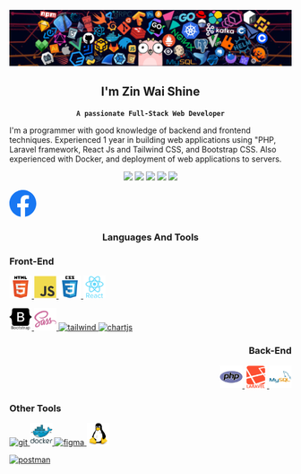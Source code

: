 ![logo](https://github.com/zin-wai-shine/Zin-Wai-Shine/blob/main/header.png)


<h2 align="center">I'm Zin Wai Shine</h1>

<div align="center">

  **`A passionate Full-Stack Web Developer`**

</div>
 
<p align="center">

 I'm a programmer with good knowledge of backend and frontend techniques. Experienced 1 year in building web applications using "PHP, Laravel framework, React Js and Tailwind CSS, and Bootstrap CSS. Also experienced with Docker, and deployment of web applications to servers.  

</p>

<div align="center">

 <a href="https://github.com/zin-wai-shine/Zin-Wai-Shine/blob/main/email.html"><img src="https://img.shields.io/badge/Gmail-D14836?style=for-the-badge&logo=gmail&logoColor=white"/></a>   <a href="https://www.facebook.com/profile.php?id=100048931843264"><img src="https://img.shields.io/badge/Facebook-1877F2?style=for-the-badge&logo=facebook&logoColor=white"/></a> <img src="https://img.shields.io/badge/+95 9970957602-2CA5E0?style=for-the-badge&logo=telegram&logoColor=white"/>   <a href="https://www.linkedin.com/in/zin-wai-shine-17810b243/"><img src="https://img.shields.io/badge/LinkedIn-0077B5?style=for-the-badge&logo=linkedin&logoColor=white"/></a>   <img src="https://img.shields.io/badge/+95 9970957602-685EA9?style=for-the-badge&logo=viber&logoColor=white"/>

</div>



  
<svg width="48" height="48" viewBox="0 0 48 48" fill="none" xmlns="http://www.w3.org/2000/svg">
<path d="M48 24C48 10.7438 37.2562 0 24 0C10.7438 0 0 10.7438 0 24C0 35.9813 8.775 45.9094 20.25 47.7094V30.9375H14.1562V24H20.25V18.7125C20.25 12.6984 23.8313 9.375 29.3156 9.375C31.9406 9.375 34.6875 9.84375 34.6875 9.84375V15.75H31.6594C28.6781 15.75 27.75 17.6016 27.75 19.5V24H34.4062L33.3422 30.9375H27.75V47.7094C39.225 45.9094 48 35.9813 48 24Z" fill="#1877F2"/>
<path d="M33.3422 30.9375L34.4062 24H27.75V19.5C27.75 17.6016 28.6781 15.75 31.6594 15.75H34.6875V9.84375C34.6875 9.84375 31.9406 9.375 29.3156 9.375C23.8313 9.375 20.25 12.6984 20.25 18.7125V24H14.1562V30.9375H20.25V47.7094C21.4734 47.9016 22.725 48 24 48C25.275 48 26.5266 47.9016 27.75 47.7094V30.9375H33.3422Z" fill="white"/>
</svg>
  
</a>

<a align="center" href=""></a>

<h3 align="center"> Languages And Tools </h3>
<div>

 <div align="left">
 
  <h3> Front-End </h3>
   <a href="https://www.w3.org/html/" target="_blank" rel="noreferrer"> <img src="https://raw.githubusercontent.com/devicons/devicon/master/icons/html5/html5-original-wordmark.svg" alt="html5" width="40" height="40"/> </a><a href="https://developer.mozilla.org/en-US/docs/Web/JavaScript" target="_blank" rel="noreferrer"> <img src="https://raw.githubusercontent.com/devicons/devicon/master/icons/javascript/javascript-original.svg" alt="javascript" width="40" height="40"/> </a>   <a href="https://www.w3schools.com/css/" target="_blank" rel="noreferrer"> <img src="https://raw.githubusercontent.com/devicons/devicon/master/icons/css3/css3-original-wordmark.svg" alt="css3" width="40" height="40"/> </a>    <a href="https://reactjs.org/" target="_blank" rel="noreferrer"> <img src="https://raw.githubusercontent.com/devicons/devicon/master/icons/react/react-original-wordmark.svg" alt="react" width="40" height="40"/> </a>
  
  <a href="https://getbootstrap.com" target="_blank" rel="noreferrer"> <img src="https://raw.githubusercontent.com/devicons/devicon/master/icons/bootstrap/bootstrap-plain-wordmark.svg" alt="bootstrap" width="40" height="40"/> </a>   <a href="https://sass-lang.com" target="_blank" rel="noreferrer"> <img src="https://raw.githubusercontent.com/devicons/devicon/master/icons/sass/sass-original.svg" alt="sass" width="40" height="40"/> </a> <a href="https://tailwindcss.com/" target="_blank" rel="noreferrer"> <img src="https://www.vectorlogo.zone/logos/tailwindcss/tailwindcss-icon.svg" alt="tailwind" width="40" height="40"/> </a>   <a href="https://www.chartjs.org" target="_blank" rel="noreferrer"> <img src="https://www.chartjs.org/media/logo-title.svg" alt="chartjs" width="40" height="40"/> </a>
 
 </div>
 
  <div align="right">
 
  <h3> Back-End </h3>
   
   <a href="https://www.php.net" target="_blank" rel="noreferrer"> <img src="https://raw.githubusercontent.com/devicons/devicon/master/icons/php/php-original.svg" alt="php" width="40" height="40"/> </a>  <a href="https://laravel.com/" target="_blank" rel="noreferrer"> <img src="https://raw.githubusercontent.com/devicons/devicon/master/icons/laravel/laravel-plain-wordmark.svg" alt="laravel" width="40" height="40"/> </a>   <a href="https://www.mysql.com/" target="_blank" rel="noreferrer"> <img src="https://raw.githubusercontent.com/devicons/devicon/master/icons/mysql/mysql-original-wordmark.svg" alt="mysql" width="40" height="40"/> </a>

 </div>
 
 <div align="left">
 
  <h3> Other Tools </h3>
   
   <a href="https://git-scm.com/" target="_blank" rel="noreferrer"> <img src="https://www.vectorlogo.zone/logos/git-scm/git-scm-icon.svg" alt="git" width="40" height="40"/> </a>  <a href="https://www.docker.com/" target="_blank" rel="noreferrer"> <img src="https://raw.githubusercontent.com/devicons/devicon/master/icons/docker/docker-original-wordmark.svg" alt="docker" width="40" height="40"/> </a> <a href="https://www.figma.com/" target="_blank" rel="noreferrer"> <img src="https://www.vectorlogo.zone/logos/figma/figma-icon.svg" alt="figma" width="40" height="40"/> </a>  <a href="https://www.linux.org/" target="_blank" rel="noreferrer"> <img src="https://raw.githubusercontent.com/devicons/devicon/master/icons/linux/linux-original.svg" alt="linux" width="40" height="40"/> </a>   
  
  <a href="https://postman.com" target="_blank" rel="noreferrer"> <img src="https://www.vectorlogo.zone/logos/getpostman/getpostman-icon.svg" alt="postman" width="40" height="40"/> </a> 
   

 </div>

</div>




